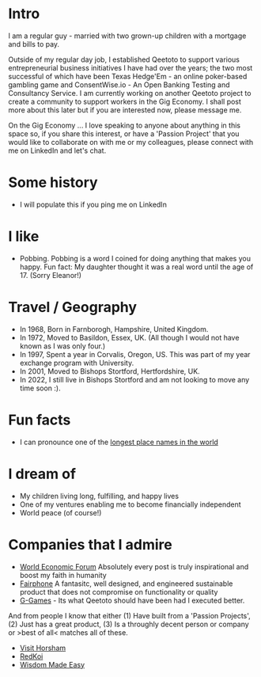 
# Intro

I am a regular guy - married with two grown-up children with a mortgage and bills to pay.  

Outside of my regular day job, I established Qeetoto to support various entrepreneurial business initiatives I have had over the years; the two most successful of which have been Texas Hedge'Em - an online poker-based gambling game and ConsentWise.io - An Open Banking Testing and Consultancy Service. I am currently working on another Qeetoto project to create a community to support workers in the Gig Economy.  I shall post more about this later but if you are interested now, please message me.

On the Gig Economy ... I love speaking to anyone about anything in this space so, if you share this interest, or have a 'Passion Project' that you would like to collaborate on with me or my colleagues, please connect with me on LinkedIn and let's chat.

# Some history

- I will populate this if you ping me on LinkedIn

# I like

- Pobbing.  Pobbing is a word I coined for doing anything that makes you happy.  Fun fact: My daughter thought it was a real word until the age of 17. (Sorry Eleanor!)


# Travel / Geography

- In 1968, Born in Farnborogh, Hampshire, United Kingdom.
- In 1972, Moved to Basildon, Essex, UK. (All though I would not have known as I was only four.)
- In 1997, Spent a year in Corvalis, Oregon, US. This was part of my year exchange program with University.
- In 2001, Moved to Bishops Stortford, Hertfordshire, UK.
- In 2022, I still live in Bishops Stortford and am not looking to move any time soon :).


# Fun facts

- I can pronounce one of the [longest place names in the world](https://www.businessinsider.com/the-worlds-longest-place-name-has-85-letters-see-if-you-can-pronounce-it-2018-2?r=US&IR=T)

# I dream of

- My children living long, fulfilling, and happy lives
- One of my ventures enabling me to become financially independent
- World peace (of course!)


# Companies that I admire

- [World Economic Forum](https://www.weforum.org/about/world-economic-forum/) Absolutely every post is truly inspirational and boost my faith in humanity
- [Fairphone](https://www.fairphone.com/) A fantasitc, well designed, and engineered sustainable product that does not compromise on functionality or quality
- [G-Games](https://g.games/) - Its what Qeetoto should have been had I executed better.

And from people I know that either (1) Have built from a 'Passion Projects', (2) Just has a great product, (3) Is a throughly decent person or company or >best of all< matches all of these.
- [Visit Horsham](https://www.visithorsham.co.uk/)
- [RedKoi](https://redkoi.co.uk/)
- [Wisdom Made Easy](https://www.instagram.com/wisdommadeeasy/)






